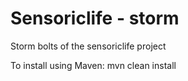 Sensoriclife - storm
==================

Storm bolts of the sensoriclife project

To install using Maven:
mvn clean install
